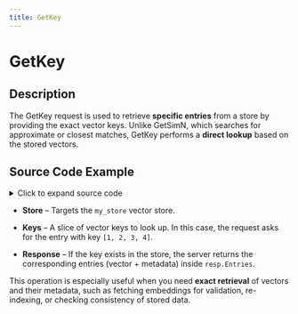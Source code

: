 ```yaml
---
title: GetKey
---
```


# GetKey

## Description

The GetKey request is used to retrieve **specific entries** from a store by providing the exact vector keys. Unlike GetSimN, which searches for approximate or closest matches, GetKey performs a **direct lookup** based on the stored vectors.

## Source Code Example

<details>
  <summary>Click to expand source code</summary>

```go
package main


import (
    "context"
    "fmt"
    "log"
    "time"


    "google.golang.org/grpc"
    "google.golang.org/grpc/credentials/insecure"


    dbsvc   "github.com/deven96/ahnlich/sdk/ahnlich-client-go/grpc/services/db_service"
    dbquery "github.com/deven96/ahnlich/sdk/ahnlich-client-go/grpc/db/query"
    keyval  "github.com/deven96/ahnlich/sdk/ahnlich-client-go/grpc/keyval"
)


const ServerAddr = "127.0.0.1:1369"


// ExampleDBClient holds the gRPC connection, client, and context.
type ExampleDBClient struct {
    conn   *grpc.ClientConn
    client dbsvc.DBServiceClient
    ctx    context.Context
}


// NewDBClient connects to the Ahnlich DB server.
func NewDBClient(ctx context.Context) (*ExampleDBClient, error) {
    conn, err := grpc.DialContext(
        ctx,
        ServerAddr,
        grpc.WithTransportCredentials(insecure.NewCredentials()),
        grpc.WithBlock(),
    )
    if err != nil {
        return nil, fmt.Errorf("failed to dial DB server %q: %w", ServerAddr, err)
    }
    client := dbsvc.NewDBServiceClient(conn)
    return &ExampleDBClient{conn: conn, client: client, ctx: ctx}, nil
}


// Close closes the gRPC connection.
func (c *ExampleDBClient) Close() error {
    return c.conn.Close()
}


// -------------------- GetKey --------------------
func (c *ExampleDBClient) exampleGetKey() error {
    resp, err := c.client.GetKey(c.ctx, &dbquery.GetKey{
        Store: "my_stores",
        Keys:  []*keyval.StoreKey{{Key: []float32{1, 2, 3, 4}}},
    })
    if err != nil {
        return err
    }
    fmt.Println("GetKey Results:")
    for _, entry := range resp.Entries {
        fmt.Println(" - Key:", entry.Key.Key, "Value:", entry.Value.Value)
    }
    return nil
}


// -------------------- Main --------------------
func main() {
    ctx, cancel := context.WithTimeout(context.Background(), 10*time.Second)
    defer cancel()


    client, err := NewDBClient(ctx)
    if err != nil {
        log.Fatalf("Failed to create DB client: %v", err)
    }
    defer client.Close()


    if err := client.exampleGetKey(); err != nil {
        log.Fatalf("GetKey failed: %v", err)
    }
}
```

</details>

- **Store** – Targets the `my_store` vector store.

- **Keys** – A slice of vector keys to look up. In this case, the request asks for the entry with key `[1, 2, 3, 4]`.

- **Response** – If the key exists in the store, the server returns the corresponding entries (vector + metadata) inside `resp.Entries`.

This operation is especially useful when you need **exact retrieval** of vectors and their metadata, such as fetching embeddings for validation, re-indexing, or checking consistency of stored data.
